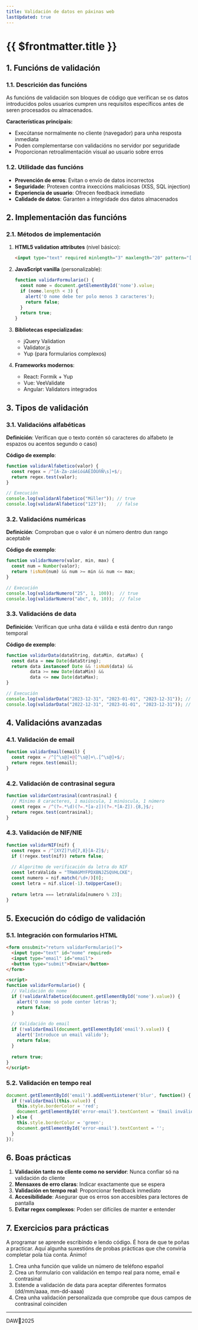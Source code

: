 ```yaml
---
title: Validación de datos en páxinas web
lastUpdated: true
---
```

# {{ $frontmatter.title }}

## 1. Funcións de validación

### 1.1. Descrición das funcións
As funcións de validación son bloques de código que verifican se os datos introducidos polos usuarios cumpren uns requisitos específicos antes de seren procesados ou almacenados.

**Características principais:**
- Execútanse normalmente no cliente (navegador) para unha resposta inmediata
- Poden complementarse con validacións no servidor por seguridade
- Proporcionan retroalimentación visual ao usuario sobre erros

### 1.2. Utilidade das funcións
- **Prevención de erros**: Evitan o envío de datos incorrectos
- **Seguridade**: Protexen contra inxeccións maliciosas (XSS, SQL injection)
- **Experiencia de usuario**: Ofrecen feedback inmediato
- **Calidade de datos**: Garanten a integridade dos datos almacenados

## 2. Implementación das funcións

### 2.1. Métodos de implementación
1. **HTML5 validation attributes** (nivel básico):
   ```html
   <input type="text" required minlength="3" maxlength="20" pattern="[A-Za-z]+">
   ```

2. **JavaScript vanilla** (personalizable):
   ```javascript
   function validarFormulario() {
     const nome = document.getElementById('nome').value;
     if (nome.length < 3) {
       alert('O nome debe ter polo menos 3 caracteres');
       return false;
     }
     return true;
   }
   ```

3. **Bibliotecas especializadas**:
   - jQuery Validation
   - Validator.js
   - Yup (para formularios complexos)

4. **Frameworks modernos**:
   - React: Formik + Yup
   - Vue: VeeValidate
   - Angular: Validators integrados

## 3. Tipos de validación

### 3.1. Validacións alfabéticas

**Definición**: Verifican que o texto contén só caracteres do alfabeto (e espazos ou acentos segundo o caso)

**Código de exemplo**:
```javascript
function validarAlfabetico(valor) {
  const regex = /^[A-Za-záéíóúÁÉÍÓÚñÑ\s]+$/;
  return regex.test(valor);
}

// Execución
console.log(validarAlfabetico("Müller")); // true
console.log(validarAlfabetico("123"));    // false
```

### 3.2. Validacións numéricas

**Definición**: Comproban que o valor é un número dentro dun rango aceptable

**Código de exemplo**:
```javascript
function validarNumero(valor, min, max) {
  const num = Number(valor);
  return !isNaN(num) && num >= min && num <= max;
}

// Execución
console.log(validarNumero("25", 1, 100));  // true
console.log(validarNumero("abc", 0, 10));  // false
```

### 3.3. Validacións de data

**Definición**: Verifican que unha data é válida e está dentro dun rango temporal

**Código de exemplo**:
```javascript
function validarData(dataString, dataMin, dataMax) {
  const data = new Date(dataString);
  return data instanceof Date && !isNaN(data) && 
         data >= new Date(dataMin) && 
         data <= new Date(dataMax);
}

// Execución
console.log(validarData("2023-12-31", "2023-01-01", "2023-12-31")); // true
console.log(validarData("2022-12-31", "2023-01-01", "2023-12-31")); // false
```

## 4. Validacións avanzadas

### 4.1. Validación de email

```javascript
function validarEmail(email) {
  const regex = /^[^\s@]+@[^\s@]+\.[^\s@]+$/;
  return regex.test(email);
}
```

### 4.2. Validación de contrasinal segura

```javascript
function validarContrasinal(contrasinal) {
  // Mínimo 8 caracteres, 1 maiúscula, 1 minúscula, 1 número
  const regex = /^(?=.*\d)(?=.*[a-z])(?=.*[A-Z]).{8,}$/;
  return regex.test(contrasinal);
}
```

### 4.3. Validación de NIF/NIE
```javascript
function validarNIF(nif) {
  const regex = /^[XYZ]?\d{7,8}[A-Z]$/;
  if (!regex.test(nif)) return false;
  
  // Algoritmo de verificación da letra do NIF
  const letraValida = "TRWAGMYFPDXBNJZSQVHLCKE";
  const numero = nif.match(/\d+/)[0];
  const letra = nif.slice(-1).toUpperCase();
  
  return letra === letraValida[numero % 23];
}
```

## 5. Execución do código de validación

### 5.1. Integración con formularios HTML

```html
<form onsubmit="return validarFormulario()">
  <input type="text" id="nome" required>
  <input type="email" id="email">
  <button type="submit">Enviar</button>
</form>

<script>
function validarFormulario() {
  // Validación do nome
  if (!validarAlfabetico(document.getElementById('nome').value)) {
    alert('O nome só pode conter letras');
    return false;
  }
  
  // Validación do email
  if (!validarEmail(document.getElementById('email').value)) {
    alert('Introduce un email válido');
    return false;
  }
  
  return true;
}
</script>
```

### 5.2. Validación en tempo real

```javascript
document.getElementById('email').addEventListener('blur', function() {
  if (!validarEmail(this.value)) {
    this.style.borderColor = 'red';
    document.getElementById('error-email').textContent = 'Email inválido';
  } else {
    this.style.borderColor = 'green';
    document.getElementById('error-email').textContent = '';
  }
});
```

## 6. Boas prácticas

1. **Validación tanto no cliente como no servidor**: Nunca confiar só na validación do cliente
2. **Mensaxes de erro claras**: Indicar exactamente que se espera
3. **Validación en tempo real**: Proporcionar feedback inmediato
4. **Accesibilidade**: Asegurar que os erros son accesibles para lectores de pantalla
5. **Evitar regex complexos**: Poden ser difíciles de manter e entender

## 7. Exercicios para prácticas

A programar se aprende escribindo e lendo código. É hora de que te poñas a practicar. Aquí algunha suxestións de probas prácticas que che conviría completar pola túa conta. Ánimo!

1. Crea unha función que valide un número de teléfono español
2. Crea un formulario con validación en tempo real para nome, email e contrasinal
3. Estende a validación de data para aceptar diferentes formatos (dd/mm/aaaa, mm-dd-aaaa)
4. Crea unha validación personalizada que comprobe que dous campos de contrasinal coinciden


---

DAW🧊2025